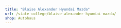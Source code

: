 ```yaml
---
title: "Blaise Alexander Hyundai Mazda"
url: /state-college/blaise-alexander-hyundai-mazda/
shop: Autohaus
---
```

